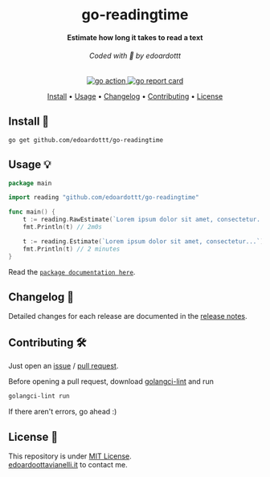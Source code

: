 <h1 align="center">
  go-readingtime
  <br>
</h1>

<h4 align="center">Estimate how long it takes to read a text</h4>

<h6 align="center"> Coded with 💙 by edoardottt </h6>

<p align="center">

  <a href="https://github.com/edoardottt/go-readingtime/actions">
      <img src="https://github.com/edoardottt/go-readingtime/actions/workflows/go.yml/badge.svg" alt="go action">
  </a>

  <a href="https://goreportcard.com/report/github.com/edoardottt/go-readingtime">
      <img src="https://goreportcard.com/badge/github.com/edoardottt/go-readingtime" alt="go report card">
  </a>

<p align="center">
  <a href="#install-">Install</a> •
  <a href="#usage-">Usage</a> •
  <a href="#changelog-">Changelog</a> •
  <a href="#contributing-">Contributing</a> •
  <a href="#license-">License</a>
</p>

Install 📡
----------

```console
go get github.com/edoardottt/go-readingtime
```

Usage 💡
----------

```go
package main

import reading "github.com/edoardottt/go-readingtime"

func main() {
    t := reading.RawEstimate(`Lorem ipsum dolor sit amet, consectetur...`)
    fmt.Println(t) // 2m0s

    t := reading.Estimate(`Lorem ipsum dolor sit amet, consectetur...`)
    fmt.Println(t) // 2 minutes
}
```

Read the [`package documentation here`](https://pkg.go.dev/github.com/edoardottt/go-readingtime).

Changelog 📌
-------

Detailed changes for each release are documented in the [release notes](https://github.com/edoardottt/go-readingtime/releases).

Contributing 🛠
-------

Just open an [issue](https://github.com/edoardottt/go-readingtime/issues) / [pull request](https://github.com/edoardottt/go-readingtime/pulls).

Before opening a pull request, download [golangci-lint](https://golangci-lint.run/usage/install/) and run

```bash
golangci-lint run
```

If there aren't errors, go ahead :)

License 📝
-------

This repository is under [MIT License](https://github.com/edoardottt/go-readingtime/blob/main/LICENSE).  
[edoardoottavianelli.it](https://www.edoardoottavianelli.it) to contact me.
